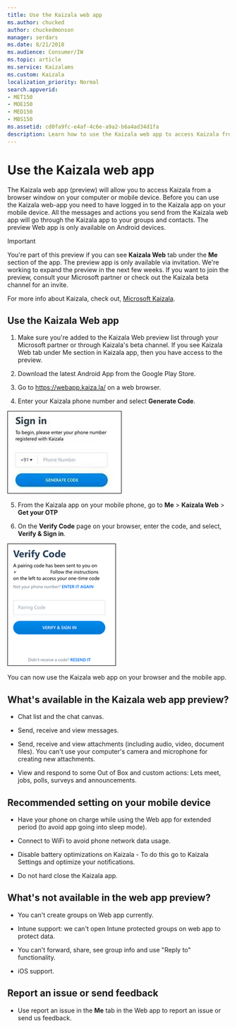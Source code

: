 ```yaml
---
title: Use the Kaizala web app
ms.author: chucked
author: chuckedmonson
manager: serdars
ms.date: 8/21/2018
ms.audience: Consumer/IW
ms.topic: article
ms.service: Kaizalams
ms.custom: Kaizala
localization_priority: Normal
search.appverid:
- MET150
- MOE150
- MED150
- MBS150
ms.assetid: cd0fa9fc-e4af-4c6e-a9a2-b6a4ad34d1fa
description: Learn how to use the Kaizala web app to access Kaizala from a browser window on your computer or mobile device.
---
```


# Use the Kaizala web app

The Kaizala web app (preview) will allow you to access Kaizala from a browser window on your computer or mobile device. Before you can use the Kaizala web-app you need to have logged in to the Kaizala app on your mobile device. All the messages and actions you send from the Kaizala web app will go through the Kaizala app to your groups and contacts. The preview Web app is only available on Android devices.
  
> [!IMPORTANT]
> You're part of this preview if you can see **Kaizala Web** tab under the **Me** section of the app. The preview app is only available via invitation. We're working to expand the preview in the next few weeks. If you want to join the preview, consult your Microsoft partner or check out the Kaizala beta channel for an invite. 
  
For more info about Kaizala, check out, [Microsoft Kaizala](https://go.microsoft.com/fwlink/?linkid=873406).
  
## Use the Kaizala Web app

1. Make sure you're added to the Kaizala Web preview list through your Microsoft partner or through Kaizala's beta channel. If you see Kaizala Web tab under Me section in Kaizala app, then you have access to the preview.
    
2. Download the latest Android App from the Google Play Store.
    
3. Go to https://webapp.kaiza.la/ on a web browser.
    
4. Enter your Kaizala phone number and select **Generate Code**. 
    
![Screenshot: Sign in to Kaizala with your phone and select Generate code.](media/07f8a26f-a72c-455d-8031-5dcfe1e1701d.png)
  
5. From the Kaizala app on your mobile phone, go to **Me** \> **Kaizala Web** \> **Get your OTP**
  
6. On the **Verify Code** page on your browser, enter the code, and select, **Verify &amp; Sign in**. 
  
![Screenshot: Verify code to sign in to Kaizala](media/109dd1fc-3637-4802-a901-2dab6a20a234.png)
  
You can now use the Kaizala web app on your browser and the mobile app.
  
## What's available in the Kaizala web app preview?

- Chat list and the chat canvas.
    
- Send, receive and view messages.
    
- Send, receive and view attachments (including audio, video, document files). You can't use your computer's camera and microphone for creating new attachments.
    
- View and respond to some Out of Box and custom actions: Lets meet, jobs, polls, surveys and announcements.
    
## Recommended setting on your mobile device

- Have your phone on charge while using the Web app for extended period (to avoid app going into sleep mode).
    
- Connect to WiFi to avoid phone network data usage.
    
- Disable battery optimizations on Kaizala - To do this go to Kaizala Settings and optimize your notifications.
    
- Do not hard close the Kaizala app.
    
## What's not available in the web app preview?

- You can't create groups on Web app currently.
    
- Intune support: we can't open Intune protected groups on web app to protect data.
    
- You can't forward, share, see group info and use "Reply to" functionality.
    
- iOS support.
    
## Report an issue or send feedback

- Use report an issue in the **Me** tab in the Web app to report an issue or send us feedback. 
    

